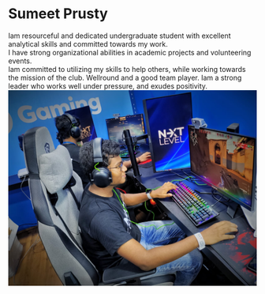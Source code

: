 # Sumeet Prusty
Iam resourceful and dedicated undergraduate student with excellent analytical skills and committed towards my work.    
I have strong organizational abilities in academic projects and volunteering events.  
Iam committed to utilizing my skills to help others, while working towards the mission of the club.
Wellround and a good team player.
Iam a strong leader who works well under pressure, and exudes positivity.
![Gaming](sumeet.jpeg)  